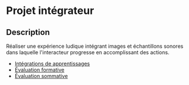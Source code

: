# Projet intégrateur

## Description

Réaliser une expérience ludique intégrant images et échantillons sonores dans laquelle l'interacteur progresse en accomplissant des actions. 

* [Intégrations de apprentissages](../../03-savoirs/04/ )
* [Évaluation formative](../../04-evaluations/formatives/04/ )
* [Évaluation sommative](../../04-evaluations/sommatives/04)
